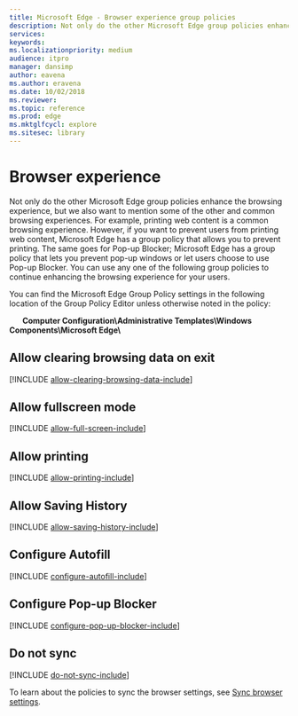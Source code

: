 ```yaml
---
title: Microsoft Edge - Browser experience group policies
description: Not only do the other Microsoft Edge group policies enhance the browsing experience, but we must also talk about some of the most common or somewhat common browsing experiences.  For example, printing web content is a common browsing experience. However, if you want to prevent users from printing web content, Microsoft Edge has a group policy that allows you to prevent printing.
services: 
keywords: 
ms.localizationpriority: medium
audience: itpromanager: dansimp
author: eavena
ms.author: eravena
ms.date: 10/02/2018
ms.reviewer: 
ms.topic: reference
ms.prod: edge
ms.mktglfcycl: explore
ms.sitesec: library
---
```


# Browser experience 

Not only do the other Microsoft Edge group policies enhance the browsing experience, but we also want to mention some of the other and common browsing experiences.  For example, printing web content is a common browsing experience. However, if you want to prevent users from printing web content, Microsoft Edge has a group policy that allows you to prevent printing. The same goes for Pop-up Blocker; Microsoft Edge has a group policy that lets you prevent pop-up windows or let users choose to use Pop-up Blocker. You can use any one of the following group policies to continue enhancing the browsing experience for your users.



You can find the Microsoft Edge Group Policy settings in the following location of the Group Policy Editor unless otherwise noted in the policy:

&nbsp;&nbsp;&nbsp;&nbsp;&nbsp;&nbsp;**Computer Configuration\\Administrative Templates\\Windows Components\\Microsoft Edge\\**

## Allow clearing browsing data on exit 
[!INCLUDE [allow-clearing-browsing-data-include](../includes/allow-clearing-browsing-data-include.md)]

## Allow fullscreen mode
[!INCLUDE [allow-full-screen-include](../includes/allow-full-screen-include.md)]

## Allow printing 
[!INCLUDE [allow-printing-include](../includes/allow-printing-include.md)]

## Allow Saving History 
[!INCLUDE [allow-saving-history-include](../includes/allow-saving-history-include.md)]

## Configure Autofill 
[!INCLUDE [configure-autofill-include](../includes/configure-autofill-include.md)]

## Configure Pop-up Blocker  
[!INCLUDE [configure-pop-up-blocker-include](../includes/configure-pop-up-blocker-include.md)]

## Do not sync 
[!INCLUDE [do-not-sync-include](../includes/do-not-sync-include.md)]

To learn about the policies to sync the browser settings, see [Sync browser settings](sync-browser-settings-gp.md).



